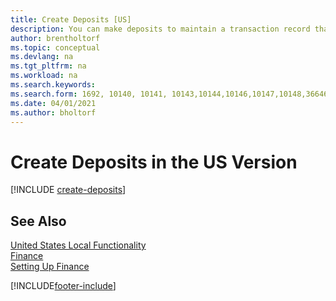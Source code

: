 ```yaml
---
title: Create Deposits [US]
description: You can make deposits to maintain a transaction record that contains information that can be applied to outstanding invoices and credit memos in the US version.
author: brentholtorf
ms.topic: conceptual
ms.devlang: na
ms.tgt_pltfrm: na
ms.workload: na
ms.search.keywords:
ms.search.form: 1692, 10140, 10141, 10143,10144,10146,10147,10148,36646
ms.date: 04/01/2021
ms.author: bholtorf
---
```

# Create Deposits in the US Version

[!INCLUDE [create-deposits](../includes/CAMXUS/create-deposits.md)]

## See Also

[United States Local Functionality](united-states-local-functionality.md)  
[Finance](../../finance.md)  
[Setting Up Finance](../../finance.md)  


[!INCLUDE[footer-include](../../includes/footer-banner.md)]